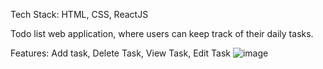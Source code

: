 Tech Stack: HTML, CSS, ReactJS

Todo list web application, where users can keep track of their daily tasks.

Features: Add task, Delete Task, View Task, Edit Task
![image](https://user-images.githubusercontent.com/88556839/166102637-c77547be-3396-4a7f-a600-4217f25cc597.png)
